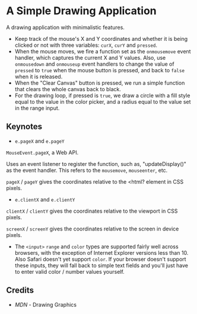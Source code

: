 # A Simple Drawing Application

A drawing application with minimalistic features.

- Keep track of the mouse's X and Y coordinates and whether it is being clicked or not with three variables: `curX`, `curY` and `pressed`.
- When the mouse moves, we fire a function set as the `onmousemove` event handler, which captures the current X and Y values. Also, use `onmousedown` and `onmouseup` event handlers to change the value of `pressed` to `true` when the mouse button is pressed, and back to `false` when it is released.
- When the "Clear Canvas" button is pressed, we run a simple function that clears the whole canvas back to black.
- For the drawing loop, if pressed is `true`, we draw a circle with a fill style equal to the value in the color picker, and a radius equal to the value set in the range input.

## Keynotes

* `e.pageX` and `e.pageY`

`MouseEvent.pageX`, a Web API.


Uses an event listener to register the function, such as, "updateDisplay()" as the event handler. This refers to the `mousemove`, `mouseenter`, etc.

`pageX` / `pageY` gives the coordinates relative to the <html? element in CSS pixels.

* `e.clientX` and `e.clientY`

`clientX` / `clientY` gives the coordinates relative to the viewport in CSS pixels.

`screenX` / `screenY` gives the coordinates relative to the screen in device pixels.

* The `<input>` `range` and `color` types are supported fairly well across browsers, with the exception of Internet Explorer versions less than 10. Also Safari doesn't yet support `color`. If your browser doesn't support these inputs, they will fall back to simple text fields and you'll just have to enter valid color / number values yourself.

## Credits

- _MDN_ - Drawing Graphics
